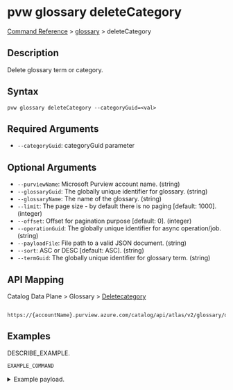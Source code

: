 # pvw glossary deleteCategory
[Command Reference](../../../README.md#command-reference) > [glossary](./main.md) > deleteCategory

## Description
Delete glossary term or category.

## Syntax
```
pvw glossary deleteCategory --categoryGuid=<val>
```

## Required Arguments
- `--categoryGuid`: categoryGuid parameter

## Optional Arguments
- `--purviewName`: Microsoft Purview account name. (string)
- `--glossaryGuid`: The globally unique identifier for glossary. (string)
- `--glossaryName`: The name of the glossary. (string)
- `--limit`: The page size - by default there is no paging [default: 1000]. (integer)
- `--offset`: Offset for pagination purpose [default: 0]. (integer)
- `--operationGuid`: The globally unique identifier for async operation/job. (string)
- `--payloadFile`: File path to a valid JSON document. (string)
- `--sort`: ASC or DESC [default: ASC]. (string)
- `--termGuid`: The globally unique identifier for glossary term. (string)

## API Mapping
Catalog Data Plane > Glossary > [Deletecategory]()
```
 https://{accountName}.purview.azure.com/catalog/api/atlas/v2/glossary/deleteCategory
```

## Examples
DESCRIBE_EXAMPLE.
```powershell
EXAMPLE_COMMAND
```
<details><summary>Example payload.</summary>
<p>

```json
PASTE_JSON_HERE
```
</p>
</details>